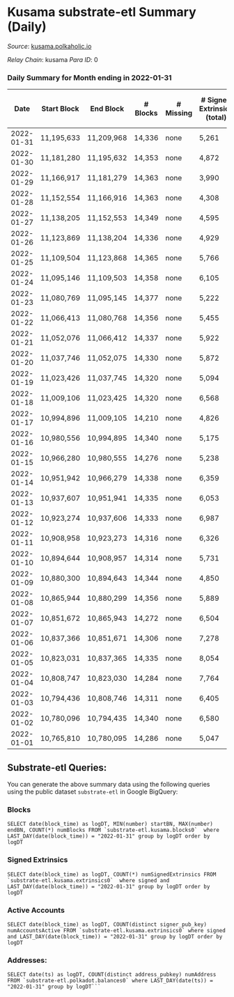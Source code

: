 # Kusama substrate-etl Summary (Daily)

_Source_: [kusama.polkaholic.io](https://kusama.polkaholic.io)

*Relay Chain*: kusama
*Para ID*: 0



### Daily Summary for Month ending in 2022-01-31


| Date | Start Block | End Block | # Blocks | # Missing | # Signed Extrinsics (total) | # Active Accounts | # Addresses with Balances | # Events | # Transfers | # XCM Transfers In | # XCM Transfers Out |
| ---- | ----------- | --------- | -------- | --------- | --------------------------- | ----------------- | ------------------------- | -------- | ----------- | ------------------ | ------------------- |
| 2022-01-31 | 11,195,633 | 11,209,968 | 14,336 | none  | 5,261 | 1,352 | 235,753 | 459,521 | 1,843 ($72,876,850.13) | 51 ($197,067.36) | 72 ($163,560.98) |
| 2022-01-30 | 11,181,280 | 11,195,632 | 14,353 | none  | 4,872 | 1,227 |  | 451,903 | 1,329 ($5,211,177.73) | 54 ($136,762.86) | 123 ($251,690.29) |
| 2022-01-29 | 11,166,917 | 11,181,279 | 14,363 | none  | 3,990 | 1,211 |  | 429,016 | 1,309 ($2,148,334.95) | 46 ($279,693.54) | 114 ($178,464.81) |
| 2022-01-28 | 11,152,554 | 11,166,916 | 14,363 | none  | 4,308 | 1,211 |  | 440,395 | 1,174 ($6,723,422.86) | 45 ($118,972.46) | 105 ($347,061.50) |
| 2022-01-27 | 11,138,205 | 11,152,553 | 14,349 | none  | 4,595 | 1,396 |  | 432,508 | 1,495 ($5,939,803.06) | 74 ($543,536.60) | 171 ($334,368.59) |
| 2022-01-26 | 11,123,869 | 11,138,204 | 14,336 | none  | 4,929 | 1,431 |  | 444,467 | 1,662 ($14,371,476.90) | 86 ($497,445.75) | 168 ($326,438.85) |
| 2022-01-25 | 11,109,504 | 11,123,868 | 14,365 | none  | 5,766 | 1,700 |  | 444,689 | 1,897 ($9,378,638.68) | 125 ($1,889,405.13) | 376 ($1,061,240.60) |
| 2022-01-24 | 11,095,146 | 11,109,503 | 14,358 | none  | 6,105 | 1,755 |  | 454,789 | 1,950 ($10,878,425.24) | 91 ($309,037.11) | 431 ($1,495,998.41) |
| 2022-01-23 | 11,080,769 | 11,095,145 | 14,377 | none  | 5,222 | 1,521 |  | 421,489 | 1,608 ($5,501,199.95) | 61 ($192,451.84) | 235 ($514,458.55) |
| 2022-01-22 | 11,066,413 | 11,080,768 | 14,356 | none  | 5,455 | 1,666 |  | 429,474 | 2,062 ($9,488,963.01) | 167 ($1,591,911.60) | 297 ($1,417,388.50) |
| 2022-01-21 | 11,052,076 | 11,066,412 | 14,337 | none  | 5,922 | 1,776 |  | 442,813 | 1,975 ($10,000,321.70) | 84 ($1,121,506.45) | 121 ($371,719.92) |
| 2022-01-20 | 11,037,746 | 11,052,075 | 14,330 | none  | 5,872 | 1,828 |  | 469,656 | 1,997 ($4,387,793.60) | 77 ($2,500,991.41) | 134 ($258,426.46) |
| 2022-01-19 | 11,023,426 | 11,037,745 | 14,320 | none  | 5,094 | 1,391 |  | 441,259 | 1,769 ($7,512,773.64) | 60 ($40,521.90) | 108 ($262,295.72) |
| 2022-01-18 | 11,009,106 | 11,023,425 | 14,320 | none  | 6,568 | 1,516 |  | 443,845 | 1,855 ($9,517,133.87) | 52 ($114,579.96) | 100 ($356,577.21) |
| 2022-01-17 | 10,994,896 | 11,009,105 | 14,210 | none  | 4,826 | 1,741 |  | 434,929 | 1,584 ($2,567,055.41) | 35 ($82,599.09) | 126 ($210,421.87) |
| 2022-01-16 | 10,980,556 | 10,994,895 | 14,340 | none  | 5,175 | 1,442 |  | 415,783 | 1,527 ($28,823,834.06) | 63 ($560,935.93) | 121 ($802,238.18) |
| 2022-01-15 | 10,966,280 | 10,980,555 | 14,276 | none  | 5,238 | 1,654 |  | 433,076 | 1,940 ($4,624,078.03) | 113 ($537,642.20) | 192 ($620,600.05) |
| 2022-01-14 | 10,951,942 | 10,966,279 | 14,338 | none  | 6,359 | 2,232 |  | 445,820 | 2,634 ($13,873,025.96) | 80 ($311,753.70) | 119 ($90,495.49) |
| 2022-01-13 | 10,937,607 | 10,951,941 | 14,335 | none  | 6,053 | 1,918 |  | 443,297 | 2,413 ($29,150,144.51) | 62 ($880,467.05) | 79 ($117,911.93) |
| 2022-01-12 | 10,923,274 | 10,937,606 | 14,333 | none  | 6,987 | 1,875 |  | 451,232 | 2,390 ($7,157,873.29) | 77 ($298,448.21) | 73 ($110,525.26) |
| 2022-01-11 | 10,908,958 | 10,923,273 | 14,316 | none  | 6,326 | 2,102 |  | 426,477 | 2,500 ($23,561,709.08) | 79 ($354,044.11) | 85 ($379,752.22) |
| 2022-01-10 | 10,894,644 | 10,908,957 | 14,314 | none  | 5,731 | 1,625 |  | 427,173 | 2,071 ($20,151,654.01) | 38 ($124,432.44) | 87 ($246,187.15) |
| 2022-01-09 | 10,880,300 | 10,894,643 | 14,344 | none  | 4,850 | 1,436 |  | 380,721 | 2,905 ($8,868,517.13) | 48 ($167,484.03) | 60 ($169,614.04) |
| 2022-01-08 | 10,865,944 | 10,880,299 | 14,356 | none  | 5,889 | 1,613 |  | 364,404 | 2,012 ($42,630,959.05) | 58 ($188,333.39) | 100 ($320,742.85) |
| 2022-01-07 | 10,851,672 | 10,865,943 | 14,272 | none  | 6,504 | 1,833 |  | 389,993 | 2,185 ($7,707,070.39) | 49 ($120,244.38) | 79 ($155,324.62) |
| 2022-01-06 | 10,837,366 | 10,851,671 | 14,306 | none  | 7,278 | 1,981 |  | 397,407 | 2,393 ($7,541,567.28) | 50 ($148,210.47) | 93 ($248,669.11) |
| 2022-01-05 | 10,823,031 | 10,837,365 | 14,335 | none  | 8,054 | 2,330 |  | 386,198 | 2,425 ($10,203,914.51) | 52 ($313,600.82) | 117 ($458,700.18) |
| 2022-01-04 | 10,808,747 | 10,823,030 | 14,284 | none  | 7,764 | 1,964 |  | 393,831 | 2,984 ($7,927,655.55) | 69 ($328,851.46) | 78 ($195,096.20) |
| 2022-01-03 | 10,794,436 | 10,808,746 | 14,311 | none  | 6,405 | 1,507 |  | 400,003 | 3,560 ($16,172,332.48) | 53 ($90,309.72) | 79 ($110,490.44) |
| 2022-01-02 | 10,780,096 | 10,794,435 | 14,340 | none  | 6,580 | 1,543 |  | 369,749 | 2,157 ($4,568,599.76) | 71 ($187,404.95) | 53 ($88,395.56) |
| 2022-01-01 | 10,765,810 | 10,780,095 | 14,286 | none  | 5,047 | 1,469 |  | 354,081 | 1,926 ($5,680,726.86) | 31 ($68,660.17) | 75 ($140,026.15) |

## Substrate-etl Queries:
You can generate the above summary data using the following queries using the public dataset `substrate-etl` in Google BigQuery:


### Blocks
```
SELECT date(block_time) as logDT, MIN(number) startBN, MAX(number) endBN, COUNT(*) numBlocks FROM `substrate-etl.kusama.blocks0`  where LAST_DAY(date(block_time)) = "2022-01-31" group by logDT order by logDT
```


### Signed Extrinsics
```
SELECT date(block_time) as logDT, COUNT(*) numSignedExtrinsics FROM `substrate-etl.kusama.extrinsics0`  where signed and LAST_DAY(date(block_time)) = "2022-01-31" group by logDT order by logDT
```


### Active Accounts
```
SELECT date(block_time) as logDT, COUNT(distinct signer_pub_key) numAccountsActive FROM `substrate-etl.kusama.extrinsics0` where signed and LAST_DAY(date(block_time)) = "2022-01-31" group by logDT order by logDT
```


### Addresses:
```
SELECT date(ts) as logDT, COUNT(distinct address_pubkey) numAddress FROM `substrate-etl.polkadot.balances0` where LAST_DAY(date(ts)) = "2022-01-31" group by logDT```

